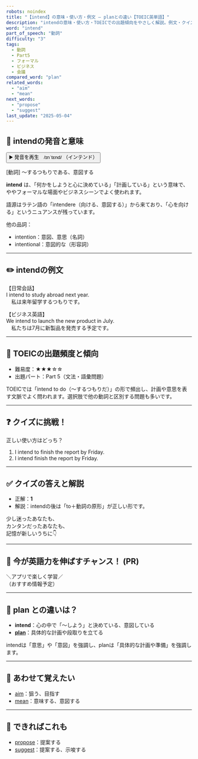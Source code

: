 ```yaml
---
robots: noindex
title: "【intend】の意味・使い方・例文 ― planとの違い【TOEIC英単語】"
description: "intendの意味・使い方・TOEICでの出題傾向をやさしく解説。例文・クイズ付きでplanとの違いもわかりやすく学べます。"
word: "intend"
part_of_speech: "動詞"
difficulty: "3"
tags:
  - 動詞
  - Part5
  - フォーマル
  - ビジネス
  - 会議
compared_word: "plan"
related_words:
  - "aim"
  - "mean"
next_words:
  - "propose"
  - "suggest"
last_update: "2025-05-04"
---
```


## 🔰 intendの発音と意味

<button class="play-audio" onclick="playTTS('intend')">
  <span class="play-audio-main">
    ▶️ 発音を再生　/ɪnˈtɛnd/
  </span>
  <span class="play-audio-sub">
    （インテンド）
  </span>
</button>

[動詞] ～するつもりである、意図する

**intend** は、「何かをしようと心に決めている」「計画している」という意味で、ややフォーマルな場面やビジネスシーンでよく使われます。

語源はラテン語の「intendere（向ける、意図する）」から来ており、「心を向ける」というニュアンスが残っています。

他の品詞：  
- intention：意図、意思（名詞）
- intentional：意図的な（形容詞）

---

## ✏️ intendの例文

【日常会話】  
I intend to study abroad next year.  
　私は来年留学するつもりです。

【ビジネス英語】  
We intend to launch the new product in July.  
　私たちは7月に新製品を発売する予定です。

---

## 🎯 TOEICの出題頻度と傾向

- 難易度：★★★☆☆
- 出題パート：Part 5（文法・語彙問題）

TOEICでは「intend to do（～するつもりだ）」の形で頻出し、計画や意思を表す文脈でよく問われます。選択肢で他の動詞と区別する問題も多いです。

---

## ❓ クイズに挑戦！

正しい使い方はどっち？

1. I intend to finish the report by Friday.  
2. I intend finish the report by Friday.

---

## ✅ クイズの答えと解説

- 正解：**1**
- 解説：intendの後は「to＋動詞の原形」が正しい形です。

少し迷ったあなたも、  
カンタンだったあなたも、  
記憶が新しいうちに👇️

---

## 🚀 今が英語力を伸ばすチャンス！ (PR)

<div class="info-center">
＼アプリで楽しく学習／<br>  
（おすすめ情報予定）
</div>

---

## 🤔  plan との違いは？

- **intend**：心の中で「～しよう」と決めている、意図している
- **[plan](/word/plan/)**：具体的な計画や段取りを立てる

intendは「意思」や「意図」を強調し、planは「具体的な計画や準備」を強調します。

---

## 🧩 あわせて覚えたい

- [aim](/word/aim/)：狙う、目指す
- [mean](/word/mean/)：意味する、意図する

---

## 📖 できればこれも

- [propose](/word/propose/)：提案する
- [suggest](/word/suggest/)：提案する、示唆する

<!-- cvid: aid45_bid16 -->
